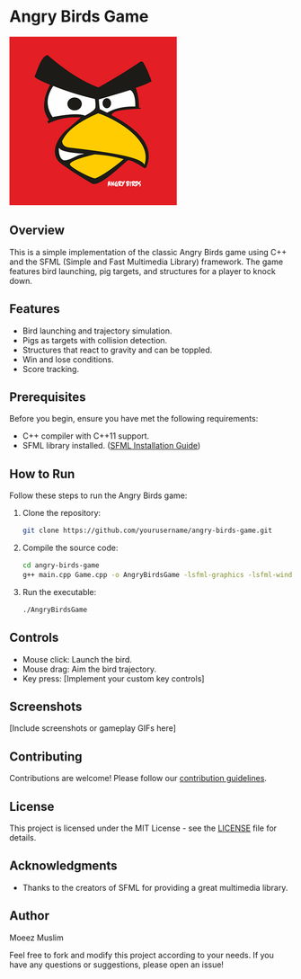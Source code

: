 # Angry Birds Game

![Angry Birds Logo](AngryBirds.png)

## Overview

This is a simple implementation of the classic Angry Birds game using C++ and the SFML (Simple and Fast Multimedia Library) framework. The game features bird launching, pig targets, and structures for a player to knock down.

## Features

- Bird launching and trajectory simulation.
- Pigs as targets with collision detection.
- Structures that react to gravity and can be toppled.
- Win and lose conditions.
- Score tracking.

## Prerequisites

Before you begin, ensure you have met the following requirements:

- C++ compiler with C++11 support.
- SFML library installed. ([SFML Installation Guide](https://www.sfml-dev.org/tutorials/2.5/))

## How to Run

Follow these steps to run the Angry Birds game:

1. Clone the repository:

   ```bash
   git clone https://github.com/yourusername/angry-birds-game.git
   ```

2. Compile the source code:

   ```bash
   cd angry-birds-game
   g++ main.cpp Game.cpp -o AngryBirdsGame -lsfml-graphics -lsfml-window -lsfml-system
   ```

3. Run the executable:

   ```bash
   ./AngryBirdsGame
   ```

## Controls

- Mouse click: Launch the bird.
- Mouse drag: Aim the bird trajectory.
- Key press: [Implement your custom key controls]

## Screenshots

[Include screenshots or gameplay GIFs here]

## Contributing

Contributions are welcome! Please follow our [contribution guidelines](CONTRIBUTING.md).

## License

This project is licensed under the MIT License - see the [LICENSE](LICENSE) file for details.

## Acknowledgments

- Thanks to the creators of SFML for providing a great multimedia library.

## Author

Moeez Muslim

Feel free to fork and modify this project according to your needs. If you have any questions or suggestions, please open an issue!
